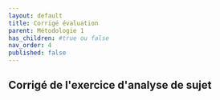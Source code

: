 ```yaml
---
layout: default
title: Corrigé évaluation
parent: Métodologie 1
has_children: #true ou false
nav_order: 4
published: false
---
```

## Corrigé de l'exercice d'analyse de sujet